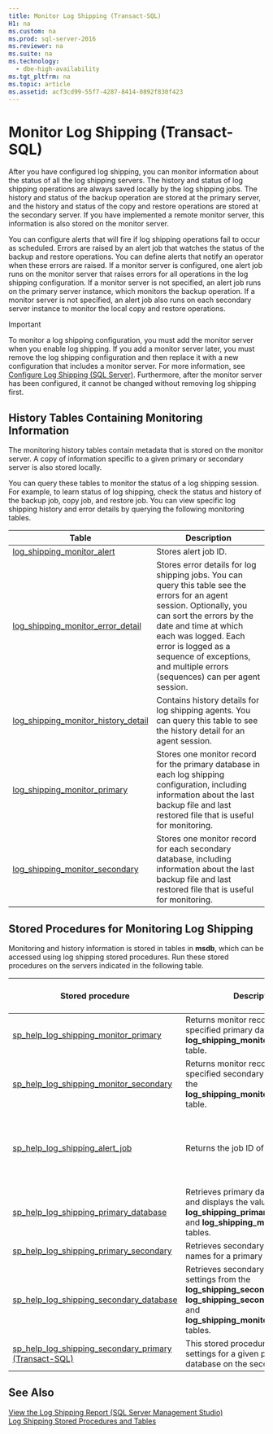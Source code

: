 ```yaml
---
title: Monitor Log Shipping (Transact-SQL)
H1: na
ms.custom: na
ms.prod: sql-server-2016
ms.reviewer: na
ms.suite: na
ms.technology: 
  - dbe-high-availability
ms.tgt_pltfrm: na
ms.topic: article
ms.assetid: acf3cd99-55f7-4287-8414-0892f830f423
---
```

# Monitor Log Shipping (Transact-SQL)
  After you have configured log shipping, you can monitor information about the status of all the log shipping servers. The history and status of log shipping operations are always saved locally by the log shipping jobs. The history and status of the backup operation are stored at the primary server, and the history and status of the copy and restore operations are stored at the secondary server. If you have implemented a remote monitor server, this information is also stored on the monitor server.  
  
 You can configure alerts that will fire if log shipping operations fail to occur as scheduled. Errors are raised by an alert job that watches the status of the backup and restore operations. You can define alerts that notify an operator when these errors are raised. If a monitor server is configured, one alert job runs on the monitor server that raises errors for all operations in the log shipping configuration. If a monitor server is not specified, an alert job runs on the primary server instance, which monitors the backup operation. If a monitor server is not specified, an alert job also runs on each secondary server instance to monitor the local copy and restore operations.  
  
> [!IMPORTANT]  
>  To monitor a log shipping configuration, you must add the monitor server when you enable log shipping. If you add a monitor server later, you must remove the log shipping configuration and then replace it with a new configuration that includes a monitor server. For more information, see [Configure Log Shipping &#40;SQL Server&#41;](../../Topics/TopicNameNotContainA/Configure-Log-Shipping--SQL-Server-.md). Furthermore, after the monitor server has been configured, it cannot be changed without removing log shipping first.  
  
## History Tables Containing Monitoring Information  
 The monitoring history tables contain metadata that is stored on the monitor server. A copy of information specific to a given primary or secondary server is also stored locally.  
  
 You can query these tables to monitor the status of a log shipping session. For example, to learn status of log shipping, check the status and history of the backup job, copy job, and restore job. You can view specific log shipping history and error details by querying the following monitoring tables.  
  
|Table|Description|  
|-----------|-----------------|  
|[log\_shipping\_monitor\_alert](../Topic/log_shipping_monitor_alert%20\(Transact-SQL\).md)|Stores alert job ID.|  
|[log\_shipping\_monitor\_error\_detail](../Topic/log_shipping_monitor_error_detail%20\(Transact-SQL\).md)|Stores error details for log shipping jobs. You can query this table see the errors for an agent session. Optionally, you can sort the errors by the date and time at which each was logged. Each error is logged as a sequence of exceptions, and multiple errors \(sequences\) can per agent session.|  
|[log\_shipping\_monitor\_history\_detail](../Topic/log_shipping_monitor_history_detail%20\(Transact-SQL\).md)|Contains history details for log shipping agents. You can query this table to see the history detail for an agent session.|  
|[log\_shipping\_monitor\_primary](../Topic/log_shipping_monitor_primary%20\(Transact-SQL\).md)|Stores one monitor record for the primary database in each log shipping configuration, including information about the last backup file and last restored file that is useful for monitoring.|  
|[log\_shipping\_monitor\_secondary](../Topic/log_shipping_monitor_secondary%20\(Transact-SQL\).md)|Stores one monitor record for each secondary database, including information about the last backup file and last restored file that is useful for monitoring.|  
  
## Stored Procedures for Monitoring Log Shipping  
 Monitoring and history information is stored in tables in **msdb**, which can be accessed using log shipping stored procedures. Run these stored procedures on the servers indicated in the following table.  
  
|Stored procedure|Description|Run this procedure on|  
|----------------------|-----------------|---------------------------|  
|[sp\_help\_log\_shipping\_monitor\_primary](../Topic/sp_help_log_shipping_monitor_primary%20\(Transact-SQL\).md)|Returns monitor records for the specified primary database from the **log\_shipping\_monitor\_primary** table.|Monitor server or primary server|  
|[sp\_help\_log\_shipping\_monitor\_secondary](../Topic/sp_help_log_shipping_monitor_secondary%20\(Transact-SQL\).md)|Returns monitor records for the specified secondary database from the **log\_shipping\_monitor\_secondary** table.|Monitor server or secondary server|  
|[sp\_help\_log\_shipping\_alert\_job](../Topic/sp_help_log_shipping_alert_job%20\(Transact-SQL\).md)|Returns the job ID of the alert job.|Monitor server, or primary or secondary server if no monitor is defined|  
|[sp\_help\_log\_shipping\_primary\_database](../Topic/sp_help_log_shipping_primary_database%20\(Transact-SQL\).md)|Retrieves primary database settings and displays the values from the **log\_shipping\_primary\_databases** and **log\_shipping\_monitor\_primary** tables.|Primary server|  
|[sp\_help\_log\_shipping\_primary\_secondary](../Topic/sp_help_log_shipping_primary_secondary%20\(Transact-SQL\).md)|Retrieves secondary database names for a primary database.|Primary server|  
|[sp\_help\_log\_shipping\_secondary\_database](../Topic/sp_help_log_shipping_secondary_database%20\(Transact-SQL\).md)|Retrieves secondary\-database settings from the **log\_shipping\_secondary**, **log\_shipping\_secondary\_databases** and **log\_shipping\_monitor\_secondary** tables.|Secondary server|  
|[sp_help_log_shipping_secondary_primary &#40;Transact-SQL&#41;](../Topic/sp_help_log_shipping_secondary_primary%20\(Transact-SQL\).md)|This stored procedure retrieves the settings for a given primary database on the secondary server.|Secondary server|  
  
## See Also  
 [View the Log Shipping Report &#40;SQL Server Management Studio&#41;](../../Topics/TopicNameNotContainA/View-the-Log-Shipping-Report--SQL-Server-Management-Studio-.md)   
 [Log Shipping Stored Procedures and Tables](../../Topics/TopicNameNotContainA/Log-Shipping-Tables-and-Stored-Procedures.md)  
  
  